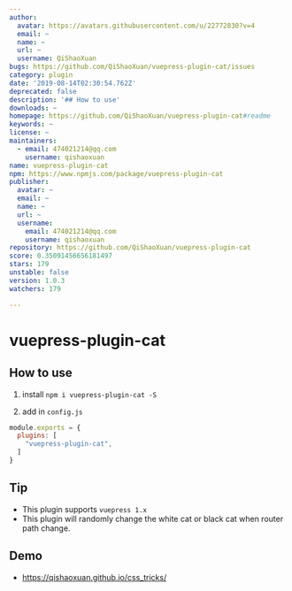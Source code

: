 ```yaml
---
author:
  avatar: https://avatars.githubusercontent.com/u/22772830?v=4
  email: ~
  name: ~
  url: ~
  username: QiShaoXuan
bugs: https://github.com/QiShaoXuan/vuepress-plugin-cat/issues
category: plugin
date: '2019-08-14T02:30:54.762Z'
deprecated: false
description: '## How to use'
downloads: ~
homepage: https://github.com/QiShaoXuan/vuepress-plugin-cat#readme
keywords: ~
license: ~
maintainers:
  - email: 474021214@qq.com
    username: qishaoxuan
name: vuepress-plugin-cat
npm: https://www.npmjs.com/package/vuepress-plugin-cat
publisher:
  avatar: ~
  email: ~
  name: ~
  url: ~
  username:
    email: 474021214@qq.com
    username: qishaoxuan
repository: https://github.com/QiShaoXuan/vuepress-plugin-cat
score: 0.35091456656181497
stars: 179
unstable: false
version: 1.0.3
watchers: 179

---
```


# vuepress-plugin-cat

## How to use

1. install `npm i vuepress-plugin-cat -S`

2. add in `config.js`

```js
module.exports = {
  plugins: [
    "vuepress-plugin-cat",
  ]
}
```

## Tip

- This plugin supports `vuepress 1.x`
- This plugin will randomly change the white cat or black cat when router path change.

## Demo

- https://qishaoxuan.github.io/css_tricks/
